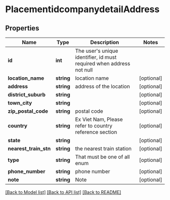 # PlacementidcompanydetailAddress

## Properties
Name | Type | Description | Notes
------------ | ------------- | ------------- | -------------
**id** | **int** | The user&#x27;s unique identifier, id must required when address not null | 
**location_name** | **string** | location name | [optional] 
**address** | **string** | address of the location | [optional] 
**district_suburb** | **string** |  | [optional] 
**town_city** | **string** |  | [optional] 
**zip_postal_code** | **string** | postal code | [optional] 
**country** | **string** | Ex Viet Nam, Please refer to country reference section | [optional] 
**state** | **string** |  | [optional] 
**nearest_train_stn** | **string** | the nearest train station | [optional] 
**type** | **string** | That must be one of all enum | [optional] 
**phone_number** | **string** | phone number | [optional] 
**note** | **string** | Note | [optional] 

[[Back to Model list]](../../README.md#documentation-for-models) [[Back to API list]](../../README.md#documentation-for-api-endpoints) [[Back to README]](../../README.md)

